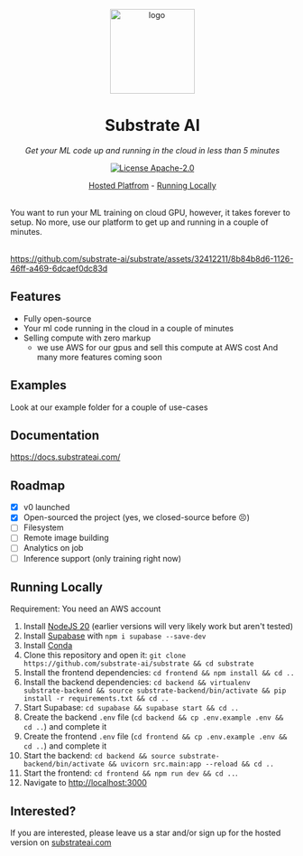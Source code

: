 <p align="center">
  <a href="https://datasaurus.app">
    <img height="150" src="https://github.com/substrate-ai/substrate/assets/32412211/4aad3e0f-670c-452f-a3bc-9e97151acaab" alt="logo">
  </a>
</p>

<h1 align="center">
  Substrate AI
</h1>

<p align="center">
  <i>Get your ML code up and running in the cloud in less than 5 minutes</i>
</p>

<p align="center">
  <a href="/LICENSE"><img alt="License Apache-2.0" src="https://img.shields.io/github/license/substrate-ai/substrate?style=flat-square"></a>
</p>

<p align="center">
  <a href="https://substrateai.com">Hosted Platfrom</a> - <a href="#running-locally">Running Locally</a>
</p>

<br>
You want to run your ML training on cloud GPU, however, it takes forever to setup. No more, use our platform to get up and running in a couple of minutes. 
<br>
<br>

https://github.com/substrate-ai/substrate/assets/32412211/8b84b8d6-1126-46ff-a469-6dcaef0dc83d


## Features

- Fully open-source
- Your ml code running in the cloud in a couple of minutes
- Selling compute with zero markup
    - we use AWS for our gpus and sell this compute at AWS cost
And many more features coming soon

## Examples

Look at our example folder for a couple of use-cases

## Documentation

https://docs.substrateai.com/

## Roadmap

- [x] v0 launched
- [x] Open-sourced the project (yes, we closed-source before 😣)
- [ ] Filesystem
- [ ] Remote image building
- [ ] Analytics on job
- [ ] Inference support (only training right now)

## Running Locally

Requirement: You need an AWS account

1. Install [NodeJS 20](https://nodejs.org/en/download/current) (earlier versions will very likely work but aren't tested)
2. Install [Supabase](https://supabase.com/docs/guides/cli/local-development) with `npm i supabase --save-dev`
3. Install [Conda](https://conda.io/projects/conda/en/latest/user-guide/install/index.html)
4. Clone this repository and open it: `git clone https://github.com/substrate-ai/substrate && cd substrate`
5. Install the frontend dependencies: `cd frontend && npm install && cd ..`
6. Install the backend dependencies: `cd backend && virtualenv substrate-backend && source substrate-backend/bin/activate && pip install -r requirements.txt && cd ..`
7. Start Supabase: `cd supabase && supabase start && cd ..`
9. Create the backend `.env` file (`cd backend && cp .env.example .env && cd ..`) and complete it
10. Create the frontend `.env` file (`cd frontend && cp .env.example .env && cd ..`) and complete it
11. Start the backend: `cd backend && source substrate-backend/bin/activate && uvicorn src.main:app --reload && cd ..`
12. Start the frontend: `cd frontend && npm run dev && cd ..`.
13. Navigate to [http://localhost:3000](http://localhost:3000)

## Interested?

If you are interested, please leave us a star and/or sign up for the hosted version on [substrateai.com](https://substrateai.com)
